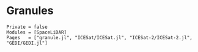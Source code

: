 # Granules

```@autodocs
Private = false
Modules = [SpaceLiDAR]
Pages   = ["granule.jl", "ICESat/ICESat.jl", "ICESat-2/ICESat-2.jl", "GEDI/GEDI.jl"]
```
